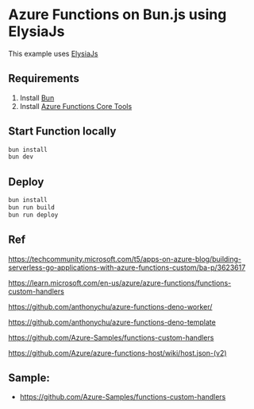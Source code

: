 # Azure Functions on Bun.js using ElysiaJs

This example uses [ElysiaJs](https://elysiajs.com/)

## Requirements

1. Install [Bun](https://bun.sh/docs/installation)
2. Install [Azure Functions Core Tools](https://learn.microsoft.com/en-us/azure/azure-functions/functions-run-local)

## Start Function locally

```bash
bun install
bun dev
```

## Deploy

```bash
bun install
bun run build
bun run deploy
```

## Ref

https://techcommunity.microsoft.com/t5/apps-on-azure-blog/building-serverless-go-applications-with-azure-functions-custom/ba-p/3623617

https://learn.microsoft.com/en-us/azure/azure-functions/functions-custom-handlers

https://github.com/anthonychu/azure-functions-deno-worker/

https://github.com/anthonychu/azure-functions-deno-template

https://github.com/Azure-Samples/functions-custom-handlers


https://github.com/Azure/azure-functions-host/wiki/host.json-(v2)

## Sample:
- https://github.com/Azure-Samples/functions-custom-handlers
